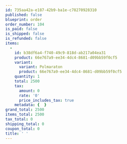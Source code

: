 ```yaml
---
id: 735aa42a-e187-42b9-ba1e-c78270928310
published: false
blueprint: order
order_number: 104
is_paid: false
is_shipped: false
is_refunded: false
items:
  -
    id: b38df6a4-f740-49c9-818d-ab217a04ea31
    product: 66e767a9-ee34-4dc4-8681-d09bb59f0cf5
    variant:
      variant: Polmaraton
      product: 66e767a9-ee34-4dc4-8681-d09bb59f0cf5
    quantity: 1
    total: 2500
    tax:
      amount: 0
      rate: '0'
      price_includes_tax: true
    metadata: {  }
grand_total: 2500
items_total: 2500
tax_total: 0
shipping_total: 0
coupon_total: 0
title: ' '
---
```

